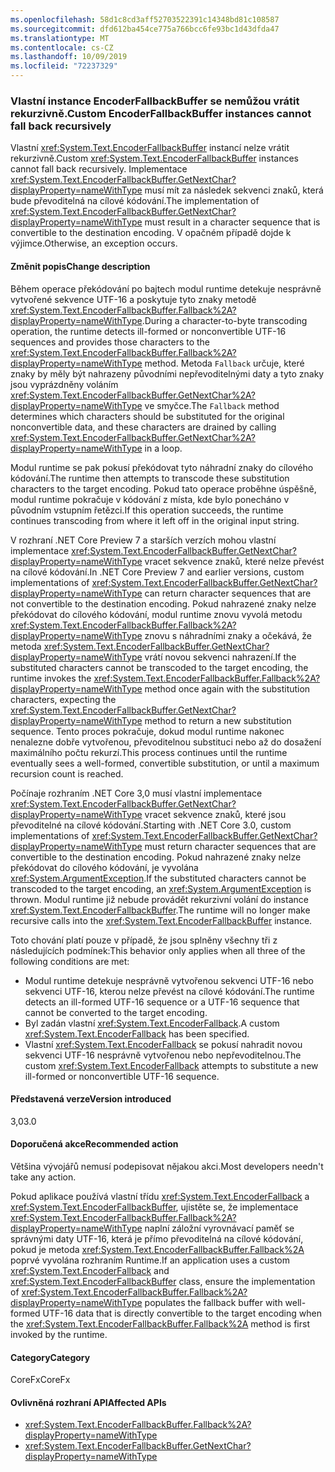 ```yaml
---
ms.openlocfilehash: 58d1c8cd3aff52703522391c14348bd81c108587
ms.sourcegitcommit: dfd612ba454ce775a766bcc6fe93bc1d43dfda47
ms.translationtype: MT
ms.contentlocale: cs-CZ
ms.lasthandoff: 10/09/2019
ms.locfileid: "72237329"
---
```

### <a name="custom-encoderfallbackbuffer-instances-cannot-fall-back-recursively"></a><span data-ttu-id="410d5-101">Vlastní instance EncoderFallbackBuffer se nemůžou vrátit rekurzivně.</span><span class="sxs-lookup"><span data-stu-id="410d5-101">Custom EncoderFallbackBuffer instances cannot fall back recursively</span></span>

<span data-ttu-id="410d5-102">Vlastní <xref:System.Text.EncoderFallbackBuffer> instancí nelze vrátit rekurzivně.</span><span class="sxs-lookup"><span data-stu-id="410d5-102">Custom <xref:System.Text.EncoderFallbackBuffer> instances cannot fall back recursively.</span></span> <span data-ttu-id="410d5-103">Implementace <xref:System.Text.EncoderFallbackBuffer.GetNextChar?displayProperty=nameWithType> musí mít za následek sekvenci znaků, která bude převoditelná na cílové kódování.</span><span class="sxs-lookup"><span data-stu-id="410d5-103">The implementation of <xref:System.Text.EncoderFallbackBuffer.GetNextChar?displayProperty=nameWithType> must result in a character sequence that is convertible to the destination encoding.</span></span> <span data-ttu-id="410d5-104">V opačném případě dojde k výjimce.</span><span class="sxs-lookup"><span data-stu-id="410d5-104">Otherwise, an exception occurs.</span></span>

#### <a name="change-description"></a><span data-ttu-id="410d5-105">Změnit popis</span><span class="sxs-lookup"><span data-stu-id="410d5-105">Change description</span></span>

<span data-ttu-id="410d5-106">Během operace překódování po bajtech modul runtime detekuje nesprávně vytvořené sekvence UTF-16 a poskytuje tyto znaky metodě <xref:System.Text.EncoderFallbackBuffer.Fallback%2A?displayProperty=nameWithType>.</span><span class="sxs-lookup"><span data-stu-id="410d5-106">During a character-to-byte transcoding operation, the runtime detects ill-formed or nonconvertible UTF-16 sequences and provides those characters to the <xref:System.Text.EncoderFallbackBuffer.Fallback%2A?displayProperty=nameWithType> method.</span></span> <span data-ttu-id="410d5-107">Metoda `Fallback` určuje, které znaky by měly být nahrazeny původními nepřevoditelnými daty a tyto znaky jsou vyprázdněny voláním <xref:System.Text.EncoderFallbackBuffer.GetNextChar%2A?displayProperty=nameWithType> ve smyčce.</span><span class="sxs-lookup"><span data-stu-id="410d5-107">The `Fallback` method determines which characters should be substituted for the original nonconvertible data, and these characters are drained by calling <xref:System.Text.EncoderFallbackBuffer.GetNextChar%2A?displayProperty=nameWithType> in a loop.</span></span>

<span data-ttu-id="410d5-108">Modul runtime se pak pokusí překódovat tyto náhradní znaky do cílového kódování.</span><span class="sxs-lookup"><span data-stu-id="410d5-108">The runtime then attempts to transcode these substitution characters to the target encoding.</span></span> <span data-ttu-id="410d5-109">Pokud tato operace proběhne úspěšně, modul runtime pokračuje v kódování z místa, kde bylo ponecháno v původním vstupním řetězci.</span><span class="sxs-lookup"><span data-stu-id="410d5-109">If this operation succeeds, the runtime continues transcoding from where it left off in the original input string.</span></span>

<span data-ttu-id="410d5-110">V rozhraní .NET Core Preview 7 a starších verzích mohou vlastní implementace <xref:System.Text.EncoderFallbackBuffer.GetNextChar?displayProperty=nameWithType> vracet sekvence znaků, které nelze převést na cílové kódování.</span><span class="sxs-lookup"><span data-stu-id="410d5-110">In .NET Core Preview 7 and earlier versions, custom implementations of <xref:System.Text.EncoderFallbackBuffer.GetNextChar?displayProperty=nameWithType> can return character sequences that are not convertible to the destination encoding.</span></span> <span data-ttu-id="410d5-111">Pokud nahrazené znaky nelze překódovat do cílového kódování, modul runtime znovu vyvolá metodu <xref:System.Text.EncoderFallbackBuffer.Fallback%2A?displayProperty=nameWithType> znovu s náhradními znaky a očekává, že metoda <xref:System.Text.EncoderFallbackBuffer.GetNextChar?displayProperty=nameWithType> vrátí novou sekvenci nahrazení.</span><span class="sxs-lookup"><span data-stu-id="410d5-111">If the substituted characters cannot be transcoded to the target encoding, the runtime invokes the <xref:System.Text.EncoderFallbackBuffer.Fallback%2A?displayProperty=nameWithType> method once again with the substitution characters, expecting the <xref:System.Text.EncoderFallbackBuffer.GetNextChar?displayProperty=nameWithType> method to return a new substitution sequence.</span></span> <span data-ttu-id="410d5-112">Tento proces pokračuje, dokud modul runtime nakonec nenalezne dobře vytvořenou, převoditelnou substituci nebo až do dosažení maximálního počtu rekurzí.</span><span class="sxs-lookup"><span data-stu-id="410d5-112">This process continues until the runtime eventually sees a well-formed, convertible substitution, or until a maximum recursion count is reached.</span></span>

<span data-ttu-id="410d5-113">Počínaje rozhraním .NET Core 3,0 musí vlastní implementace <xref:System.Text.EncoderFallbackBuffer.GetNextChar?displayProperty=nameWithType> vracet sekvence znaků, které jsou převoditelné na cílové kódování.</span><span class="sxs-lookup"><span data-stu-id="410d5-113">Starting with .NET Core 3.0, custom implementations of <xref:System.Text.EncoderFallbackBuffer.GetNextChar?displayProperty=nameWithType> must return character sequences that are convertible to the destination encoding.</span></span> <span data-ttu-id="410d5-114">Pokud nahrazené znaky nelze překódovat do cílového kódování, je vyvolána <xref:System.ArgumentException>.</span><span class="sxs-lookup"><span data-stu-id="410d5-114">If the substituted characters cannot be transcoded to the target encoding, an <xref:System.ArgumentException> is thrown.</span></span> <span data-ttu-id="410d5-115">Modul runtime již nebude provádět rekurzivní volání do instance <xref:System.Text.EncoderFallbackBuffer>.</span><span class="sxs-lookup"><span data-stu-id="410d5-115">The runtime will no longer make recursive calls into the <xref:System.Text.EncoderFallbackBuffer> instance.</span></span>

<span data-ttu-id="410d5-116">Toto chování platí pouze v případě, že jsou splněny všechny tři z následujících podmínek:</span><span class="sxs-lookup"><span data-stu-id="410d5-116">This behavior only applies when all three of the following conditions are met:</span></span>

- <span data-ttu-id="410d5-117">Modul runtime detekuje nesprávně vytvořenou sekvenci UTF-16 nebo sekvenci UTF-16, kterou nelze převést na cílové kódování.</span><span class="sxs-lookup"><span data-stu-id="410d5-117">The runtime detects an ill-formed UTF-16 sequence or a UTF-16 sequence that cannot be converted to the target encoding.</span></span>
- <span data-ttu-id="410d5-118">Byl zadán vlastní <xref:System.Text.EncoderFallback>.</span><span class="sxs-lookup"><span data-stu-id="410d5-118">A custom <xref:System.Text.EncoderFallback> has been specified.</span></span>
- <span data-ttu-id="410d5-119">Vlastní <xref:System.Text.EncoderFallback> se pokusí nahradit novou sekvenci UTF-16 nesprávně vytvořenou nebo nepřevoditelnou.</span><span class="sxs-lookup"><span data-stu-id="410d5-119">The custom <xref:System.Text.EncoderFallback> attempts to substitute a new ill-formed or nonconvertible UTF-16 sequence.</span></span>

#### <a name="version-introduced"></a><span data-ttu-id="410d5-120">Představená verze</span><span class="sxs-lookup"><span data-stu-id="410d5-120">Version introduced</span></span>

<span data-ttu-id="410d5-121">3,0</span><span class="sxs-lookup"><span data-stu-id="410d5-121">3.0</span></span>

#### <a name="recommended-action"></a><span data-ttu-id="410d5-122">Doporučená akce</span><span class="sxs-lookup"><span data-stu-id="410d5-122">Recommended action</span></span>

<span data-ttu-id="410d5-123">Většina vývojářů nemusí podepisovat nějakou akci.</span><span class="sxs-lookup"><span data-stu-id="410d5-123">Most developers needn't take any action.</span></span>

<span data-ttu-id="410d5-124">Pokud aplikace používá vlastní třídu <xref:System.Text.EncoderFallback> a <xref:System.Text.EncoderFallbackBuffer>, ujistěte se, že implementace <xref:System.Text.EncoderFallbackBuffer.Fallback%2A?displayProperty=nameWithType> naplní záložní vyrovnávací paměť se správnými daty UTF-16, která je přímo převoditelná na cílové kódování, pokud je metoda <xref:System.Text.EncoderFallbackBuffer.Fallback%2A> poprvé vyvolána rozhraním Runtime.</span><span class="sxs-lookup"><span data-stu-id="410d5-124">If an application uses a custom <xref:System.Text.EncoderFallback> and <xref:System.Text.EncoderFallbackBuffer> class, ensure the implementation of <xref:System.Text.EncoderFallbackBuffer.Fallback%2A?displayProperty=nameWithType> populates the fallback buffer with well-formed UTF-16 data that is directly convertible to the target encoding when the <xref:System.Text.EncoderFallbackBuffer.Fallback%2A> method is first invoked by the runtime.</span></span>

#### <a name="category"></a><span data-ttu-id="410d5-125">Category</span><span class="sxs-lookup"><span data-stu-id="410d5-125">Category</span></span>

<span data-ttu-id="410d5-126">CoreFx</span><span class="sxs-lookup"><span data-stu-id="410d5-126">CoreFx</span></span>

#### <a name="affected-apis"></a><span data-ttu-id="410d5-127">Ovlivněná rozhraní API</span><span class="sxs-lookup"><span data-stu-id="410d5-127">Affected APIs</span></span>

- <xref:System.Text.EncoderFallbackBuffer.Fallback%2A?displayProperty=nameWithType>
- <xref:System.Text.EncoderFallbackBuffer.GetNextChar?displayProperty=nameWithType>

<!--

### Affected APIs

- `Overload:System.Text.EncoderFallbackBuffer.Fallback`
- `M:System.Text.EncoderFallbackBuffer.GetNextChar`

-->
